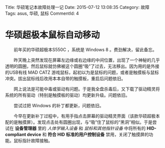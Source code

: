 Title: 华硕笔记本故障处理一记
Date: 2015-07-12 13:08:35
Category: 故障
Tags: asus, 华硕, 鼠标 
CommentId: 4


# 华硕超极本鼠标自动移动

　　前年买的华硕超极本S550C ，系统是 Windows 8 。费劲解决，留此备忘。

<!-- PELICAN_END_SUMMARY -->

　　昨天晚上突然发现在屏幕左边缘或右边缘的中间位置，出现了一个神秘的几乎透明的圆圈，然后鼠标就仿佛被这个圆圈“吸”了过去，无法移出。因为用的是外接的USB有线 MAD CATZ 游戏鼠标，起初以为是鼠标的问题，或者是触摸板与鼠标冲突。拔出鼠标线后改用本本自带的触摸板，重启后问题依旧。

　　网上说法是可能中毒或驱动有问题。于是我全盘杀毒后，又下载了驱动精灵将系统的所有驱动（特别是触摸板的驱动）均更新升级。问题依旧。

　　尝试过把 Windows 的补丁都更新，问题依旧。

　　今早在更新补丁过程中，有用手指点击屏幕的驱动精灵界面（该款华硕超极本配的是触摸屏）。发现点击处有圆圈出现，与“吸”住了鼠标的“黑洞”相似。于是尝试在 **设备管理器** 里的 *人体学输入设备* 和 *鼠标和其他指针设备* 中将所有的 **HID-compliant device** 和 **符合 HID 标准的用户控制设备** 禁用，关闭了触摸屏的功能。鼠标指针故障接触。
